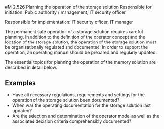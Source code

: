 #M 2.526 Planning the operation of the storage solution
Responsible for initiation: Public authority / management, IT security officer

Responsible for implementation: IT security officer, IT manager

The permanent safe operation of a storage solution requires careful planning. In addition to the definition of the operator concept and the location of the storage solution, the operation of the storage solution must be organisationally regulated and documented. In order to support the operation, an operating manual should be prepared and regularly updated.

The essential topics for planning the operation of the memory solution are described in detail below.



## Examples 
* Have all necessary regulations, requirements and settings for the operation of the storage solution been documented?
* When was the operating documentation for the storage solution last updated?
* Are the selection and determination of the operator model as well as the associated decision criteria comprehensibly documented?




